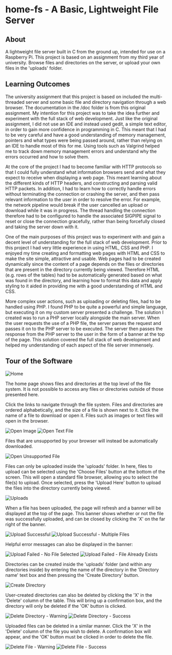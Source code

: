 # home-fs - A Basic, Lightweight File Server #
## About ##
A lightweight file server built in C from the ground up, intended for use on a Raspberry Pi. This project is based on an assignment from my third year of university. Browse files and directories on the server, or upload your own files in the 'uploads' folder.

## Learning Outcomes ##

The university assignment that this project is based on included the multi-threaded server and some basic file and directory navigation through a web browser. The documentation in the /doc folder is from this original assignment. My intention for this project was to take the idea further and experiment with the full stack of web development. Just like the original assignment, I did not use an IDE and instead used gedit, a simple text editor, in order to gain more confidence in programming in C. This meant that I had to be very careful and have a good understanding of memory management, pointers and what types were being passed around, rather than relying on an IDE to handle most of this for me. Using tools such as Valgrind helped me to track down memory management errors and understand why the errors occurred and how to solve them.

At the core of the project I had to become familiar with HTTP protocols so that I could fully understand what information browsers send and what they expect to receive when displaying a web page. This meant learning about the different kinds of HTTP headers, and constructing and parsing valid HTTP packets. In addition, I had to learn how to correctly handle errors without terminating the connection or crashing the server, and then pass relevant information to the user in order to resolve the error. For example, the network pipeline would break if the user cancelled an upload or download while it was in progress. The thread handling the connection therefore had to be configured to handle the associated SIGPIPE signal to reset or close the connection gracefully, rather than being forcefully closed and taking the server down with it.

One of the main purposes of this project was to experiment with and gain a decent level of understanding for the full stack of web development. Prior to this project I had very little experience in using HTML, CSS and PHP. I enjoyed my time creating and formatting web pages with HTML and CSS to make the site simple, attractive and usable. Web pages had to be created dynamically since the content of a page depends on the files or directories that are present in the directory currently being viewed. Therefore HTML (e.g. rows of the tables) had to be automatically generated based on what was found in the directory, and learning how to format this data and apply styling to it aided in providing me with a good understanding of HTML and CSS. 

More complex user actions, such as uploading or deleting files, had to be handled using PHP. I found PHP to be quite a powerful and simple language, but executing it on my custom server presented a challenge. The solution I created was to run a PHP server locally alongside the main server. When the user requests the use of a PHP file, the server parses the request and passes it on to the PHP server to be executed. The server then passes the response from the PHP server to the user in the form of a banner at the top of the page. This solution covered the full stack of web development and helped my understanding of each aspect of the file server immensely. 

## Tour of the Software ##

![Home](screenshots/home.png)

The home page shows files and directories at the top level of the file system. It is not possible to access any files or directories outside of those presented here.

Click the links to navigate through the file system. Files and directories are ordered alphabetically, and the size of a file is shown next to it. Click the name of a file to download or open it. Files such as images or text files will open in the browser.

![Open Image](screenshots/open-file-2.png)
![Open Text File](screenshots/open-file-4.png)

Files that are unsupported by your browser will instead be automatically downloaded.

![Open Unsupported File](screenshots/open-file-3.png)


Files can only be uploaded inside the 'uploads' folder. In here, files to upload can be selected using the 'Choose Files' button at the bottom of the screen. This will open a standard file browser, allowing you to select the file(s) to upload. Once selected, press the 'Upload Here' button to upload the files into the directory currently being viewed.

![Uploads](screenshots/uploads.png)

When a file has been uploaded, the page will refresh and a banner will be displayed at the top of the page. This banner shows whether or not the file was successfully uploaded, and can be closed by clicking the 'X' on the far right of the banner.

![Upload Successful](screenshots/upload.png)
![Upload Successful - Multiple Files](screenshots/upload-multiple.png)

Helpful error messages can also be displayed in the banner:

![Upload Failed - No File Selected](screenshots/upload-error-1.png)
![Upload Failed - File Already Exists](screenshots/upload-error-2.png)


Directories can be created inside the 'uploads' folder (and within any directories inside) by entering the name of the directory in the 'Directory name' text box and then pressing the 'Create Directory' button.

![Create Directory](screenshots/directory-creation.png)

User-created directories can also be deleted by clicking the 'X' in the 'Delete' column of the table. This will bring up a confirmation box, and the directory will only be deleted if the 'OK' button is clicked. 

![Delete Directory - Warning](screenshots/delete-directory-warning.png)
![Delete Directory - Success](screenshots/delete-directory.png)

Uploaded files can be deleted in a similar manner. Click the 'X' in the 'Delete' column of the file you wish to delete. A confirmation box will appear, and the 'OK' button must be clicked in order to delete the file.

![Delete File - Warning](screenshots/delete-file-warning.png)
![Delete File - Success](screenshots/delete-file.png)
